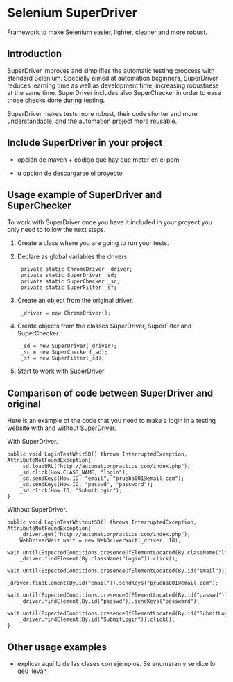 # Selenium SuperDriver

Framework to make Selenium easier, lighter, cleaner and more robust.


## Introduction

SuperDriver improves and simplifies the automatic testing proccess with standard Selenium. Specially aimed at automation beginners, SuperDriver reduces learning time as well as development time, increasing robustness at the same time. SuperDriver includes also SuperChecker in order to ease those checks done during testing.

SuperDriver makes tests more robust, their code shorter and more understandable, and the automation project more reusable.


## Include SuperDriver in your project

- opción de maven + código que hay que meter en el pom

- u opción de descargarse el proyecto


## Usage example of SuperDriver and SuperChecker

To work with SuperDriver once you have it included in your proyect you only need to follow the next steps.
1) Create a class where you are going to run your tests.
2) Declare as global variables the drivers.

		private static ChromeDriver _driver;
		private static SuperDriver _sd;
		private static SuperChecker _sc;
		private static SuperFilter _sf;
    
3) Create an object from the original driver.

		_driver = new ChromeDriver();
    
4) Create objects from the classes SuperDriver, SuperFilter and SuperChecker.

		_sd = new SuperDriver(_driver);
		_sc = new SuperChecker(_sd);
		_sf = new SuperFilter(_sd);

5) Start to work with SuperDriver


## Comparison of code between SuperDriver and original

Here is an example of the code that you need to make a login in a testing website with and without SuperDriver.

With SuperDriver.

	public void LoginTestWhitSD() throws InterruptedException, AttributeNotFoundException{
   		_sd.loadURL("http://automationpractice.com/index.php");
		_sd.click(How.CLASS_NAME, "login");
		_sd.sendKeys(How.ID, "email", "prueba001@email.com");
		_sd.sendKeys(How.ID, "passwd", "password");
		_sd.click(How.ID, "SubmitLogin");
	}
  
	
  Without SuperDriver.
  
	public void LoginTestWhitoutSD() throws InterruptedException, AttributeNotFoundException{
		_driver.get("http://automationpractice.com/index.php");
		WebDriverWait wait = new WebDriverWait(_driver, 10);
		wait.until(ExpectedConditions.presenceOfElementLocated(By.className("login")));
		_driver.findElement(By.className("login")).click();
		wait.until(ExpectedConditions.presenceOfElementLocated(By.id("email")));
		_driver.findElement(By.id("email")).sendKeys("prueba001@email.com");
		wait.until(ExpectedConditions.presenceOfElementLocated(By.id("passwd")));
		_driver.findElement(By.id("passwd")).sendKeys("password");
		wait.until(ExpectedConditions.presenceOfElementLocated(By.id("SubmitLogin")));
		_driver.findElement(By.id("SubmitLogin")).click();
	}


## Other usage examples

- explicar aquí lo de las clases con ejemplos. Se enumeran y se dice lo qeu llevan

